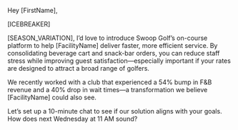 Hey [FirstName],

[ICEBREAKER]

[SEASON_VARIATION], I’d love to introduce Swoop Golf’s on-course platform to help [FacilityName] deliver faster, more efficient service. By consolidating beverage cart and snack-bar orders, you can reduce staff stress while improving guest satisfaction—especially important if your rates are designed to attract a broad range of golfers.

We recently worked with a club that experienced a 54% bump in F&B revenue and a 40% drop in wait times—a transformation we believe [FacilityName] could also see.

Let’s set up a 10-minute chat to see if our solution aligns with your goals. How does next Wednesday at 11 AM sound?